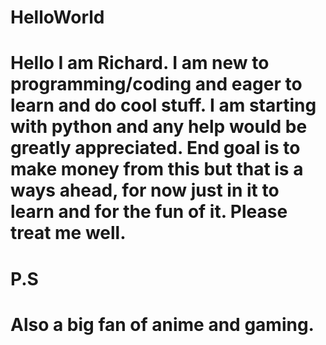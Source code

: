 # HelloWorld

# Hello I am Richard. I am new to programming/coding and eager to learn and do cool stuff. I am starting with python and any help would be greatly appreciated. End goal is to make money from this but that is a ways ahead, for now just in it to learn and for the fun of it. Please treat me well.

# P.S 
# Also a big fan of anime and gaming.
